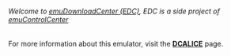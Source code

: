 ###### Welcome to [emuDownloadCenter (EDC)](https://github.com/PhoenixInteractiveNL/emuDownloadCenter/wiki/), EDC is a side project of [emuControlCenter](https://github.com/PhoenixInteractiveNL/emuControlCenter/wiki/)

For more information about this emulator, visit the [**DCALICE**](https://github.com/PhoenixInteractiveNL/emuDownloadCenter/wiki/Emulator-dcalice#menu) page.
